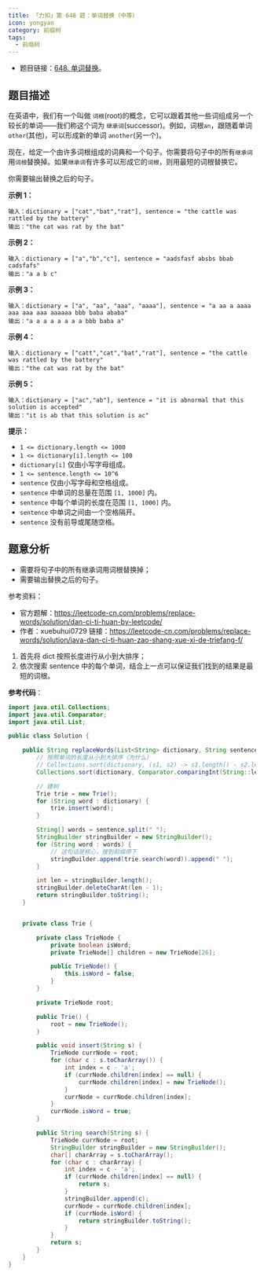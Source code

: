 ```yaml
---
title: 「力扣」第 648 题：单词替换（中等）
icon: yongyan
category: 前缀树
tags:
  - 前缀树
---
```


- 题目链接：[648. 单词替换](https://leetcode-cn.com/problems/replace-words/)。

## 题目描述

在英语中，我们有一个叫做 `词根`(root)的概念，它可以跟着其他一些词组成另一个较长的单词——我们称这个词为 `继承词`(successor)。例如，词根`an`，跟随着单词 `other`(其他)，可以形成新的单词 `another`(另一个)。

现在，给定一个由许多词根组成的词典和一个句子。你需要将句子中的所有`继承词`用`词根`替换掉。如果`继承词`有许多可以形成它的`词根`，则用最短的词根替换它。

你需要输出替换之后的句子。

**示例 1：**

```
输入：dictionary = ["cat","bat","rat"], sentence = "the cattle was rattled by the battery"
输出："the cat was rat by the bat"
```

**示例 2：**

```
输入：dictionary = ["a","b","c"], sentence = "aadsfasf absbs bbab cadsfafs"
输出："a a b c"
```

**示例 3：**

```
输入：dictionary = ["a", "aa", "aaa", "aaaa"], sentence = "a aa a aaaa aaa aaa aaa aaaaaa bbb baba ababa"
输出："a a a a a a a a bbb baba a"
```

**示例 4：**

```
输入：dictionary = ["catt","cat","bat","rat"], sentence = "the cattle was rattled by the battery"
输出："the cat was rat by the bat"
```

**示例 5：**

```
输入：dictionary = ["ac","ab"], sentence = "it is abnormal that this solution is accepted"
输出："it is ab that this solution is ac"
```

**提示：**

- `1 <= dictionary.length <= 1000`
- `1 <= dictionary[i].length <= 100`
- `dictionary[i]` 仅由小写字母组成。
- `1 <= sentence.length <= 10^6`
- `sentence` 仅由小写字母和空格组成。
- `sentence` 中单词的总量在范围 `[1, 1000]` 内。
- `sentence` 中每个单词的长度在范围 `[1, 1000]` 内。
- `sentence` 中单词之间由一个空格隔开。
- `sentence` 没有前导或尾随空格。

## 题意分析

- 需要将句子中的所有继承词用词根替换掉；
- 需要输出替换之后的句子。

参考资料：

- 官方题解：https://leetcode-cn.com/problems/replace-words/solution/dan-ci-ti-huan-by-leetcode/
- 作者：xuebuhui0729
  链接：https://leetcode-cn.com/problems/replace-words/solution/java-dan-ci-ti-huan-zao-shang-xue-xi-de-triefang-f/

1. 首先将 dict 按照长度进行从小到大排序；
2. 依次搜索 sentence 中的每个单词，结合上一点可以保证我们找到的结果是最短的词根。

**参考代码**：

```java
import java.util.Collections;
import java.util.Comparator;
import java.util.List;

public class Solution {

    public String replaceWords(List<String> dictionary, String sentence) {
        // 按照单词的长度从小到大排序（为什么）
        // Collections.sort(dictionary, (s1, s2) -> s1.length() - s2.length());
        Collections.sort(dictionary, Comparator.comparingInt(String::length));

        // 建树
        Trie trie = new Trie();
        for (String word : dictionary) {
            trie.insert(word);
        }

        String[] words = sentence.split(" ");
        StringBuilder stringBuilder = new StringBuilder();
        for (String word : words) {
            // 这句话是核心，搜到前缀停下
            stringBuilder.append(trie.search(word)).append(" ");
        }

        int len = stringBuilder.length();
        stringBuilder.deleteCharAt(len - 1);
        return stringBuilder.toString();
    }


    private class Trie {

        private class TrieNode {
            private boolean isWord;
            private TrieNode[] children = new TrieNode[26];

            public TrieNode() {
                this.isWord = false;
            }
        }

        private TrieNode root;

        public Trie() {
            root = new TrieNode();
        }

        public void insert(String s) {
            TrieNode currNode = root;
            for (char c : s.toCharArray()) {
                int index = c - 'a';
                if (currNode.children[index] == null) {
                    currNode.children[index] = new TrieNode();
                }
                currNode = currNode.children[index];
            }
            currNode.isWord = true;
        }

        public String search(String s) {
            TrieNode currNode = root;
            StringBuilder stringBuilder = new StringBuilder();
            char[] charArray = s.toCharArray();
            for (char c : charArray) {
                int index = c - 'a';
                if (currNode.children[index] == null) {
                    return s;
                }
                stringBuilder.append(c);
                currNode = currNode.children[index];
                if (currNode.isWord) {
                    return stringBuilder.toString();
                }
            }
            return s;
        }
    }
}
```
